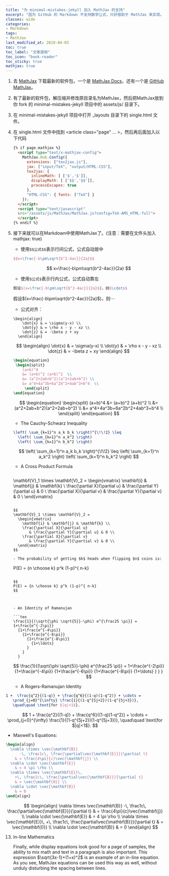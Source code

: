 ```yaml
---
title: "为 minimal-mistakes-jekyll 加入 MathJax 的支持"
excerpt: "因为 GitHub 的 Markdown 不支持数学公式，只好借助于 MathJax 来实现。"
classes: wide
categories:
- Markdown
tags:
- MathJax
last_modified_at: 2019-04-03
toc: true
toc_label: "文章提纲"
toc_icon: "book-reader"
toc_sticky: true
mathjax: true
---
```


1. 去 [MathJax](http://www.mathjax.org) 下载最新的软件包，一个是 [MathJax Docs](http://docs.mathjax.org/en/latest/installation.html)，还有一个是 [GitHub MathJax](https://github.com/mathjax/MathJax/releases)。

2. 有了最新的软件包，解压缩并修改原目录名为MathJax，然后把MathJax放到你 fork 的 minimal-mistakes-jekyll 项目中的 assets/js/ 目录下。

3. 在 minimal-mistakes-jekyll 项目中打开 _layouts 目录下的 single.html 文件。

4. 在 single.html 文件中找到 \<article class="page" ... \>，然后再后面加入以下代码

    ```html
    {% if page.mathjax %} 
      <script type="text/x-mathjax-config">
        MathJax.Hub.Config({
          extensions: ["tex2jax.js"],
          jax: ["input/TeX", "output/HTML-CSS"],
          tex2jax: {
            inlineMath: [ ['$','$']],
            displayMath: [ ['$$','$$']],
            processEscapes: true
          },
          "HTML-CSS": { fonts: ["TeX"] }
        });
      </script>
      <script type="text/javascript" 
      src="/assets/js/MathJax/MathJax.js?config=TeX-AMS_HTML-full">
      </script>
    {% endif %}
    ```

5. 接下来就可以在Markdown中使用MathJax了。(注意：需要在文件头加入 mathjax: true)
   - 使用` $$公式$$ `表示行间公式，公式自动居中

   ```tex
   $$x=\frac{-b\pm\sqrt{b^2-4ac}}{2a}$$
   ```

   $$
   x=\frac{-b\pm\sqrt{b^2-4ac}}{2a}
   $$

   - 使用` $公式$ `表示行内公式，公式自动靠左

   ```tex
   假设$(x=\frac{-b\pm\sqrt{b^2-4ac}}{2a}$)，则$\cdots$
   ```

    假设$(x=\frac{-b\pm\sqrt{b^2-4ac}}{2a}$)，则$\cdots$
       
   - 公式对齐：

   ```
   \begin{align}
       \dot{x} & = \sigma(y-x) \\
       \dot{y} & = \rho x - y - xz \\
       \dot{z} & = -\beta z + xy
     \end{align}
   ```

   
   $$
   \begin{align}
       \dot{x} & = \sigma(y-x) \\
       \dot{y} & = \rho x - y - xz \\
       \dot{z} & = -\beta z + xy
     \end{align}
   $$

   ```tex
   \begin{equation}
   	\begin{split}
       (a+b)^4 
       &= (a+b)^2 (a+b)^2  \\
       &= (a^2+2ab+b^2)(a^2+2ab+b^2) \\
       &= a^4+4a^3b+6a^2b^2+4ab^3+b^4  \\
    	\end{split}
   \end{equation}
   ```

   

   $$
   \begin{equation}
   	\begin{split}
       (a+b)^4 
       &= (a+b)^2 (a+b)^2  \\
       &= (a^2+2ab+b^2)(a^2+2ab+b^2) \\
       &= a^4+4a^3b+6a^2b^2+4ab^3+b^4  \\
    	\end{split}
   \end{equation}
   $$

   - The Cauchy-Schwarz Inequality

   ```tex
   \left( \sum_{k=1}^n a_k b_k \right)^{\!\!2} \leq
     \left( \sum_{k=1}^n a_k^2 \right) 
     \left( \sum_{k=1}^n b_k^2 \right)
   ```

   
   $$
   \left( \sum_{k=1}^n a_k b_k \right)^{\!\!2} \leq
     \left( \sum_{k=1}^n a_k^2 \right) 
     \left( \sum_{k=1}^n b_k^2 \right)
   $$

   - A Cross Product Formula

     ```tex
   \mathbf{V}_1 \times \mathbf{V}_2 =
       \begin{vmatrix}
         \mathbf{i} & \mathbf{j} & \mathbf{k} \\
         \frac{\partial X}{\partial u} 
         	& \frac{\partial Y}{\partial u} & 0 \\
         \frac{\partial X}{\partial v} 
         	& \frac{\partial Y}{\partial v} & 0 \\
       \end{vmatrix}
     ```

   $$
   \mathbf{V}_1 \times \mathbf{V}_2 =
       \begin{vmatrix}
         \mathbf{i} & \mathbf{j} & \mathbf{k} \\
         \frac{\partial X}{\partial u} 
         	& \frac{\partial Y}{\partial u} & 0 \\
         \frac{\partial X}{\partial v} 
         	& \frac{\partial Y}{\partial v} & 0 \\
       \end{vmatrix}
   $$

   - The probability of getting $k$ heads when flipping $n$ coins is:

     ```
     P(E) = {n \choose k} p^k (1-p)^{ n-k}
     ```

     $$
     P(E) = {n \choose k} p^k (1-p)^{ n-k}
     $$

     

   - An Identity of Ramanujan

     ```tex
     \frac{1}{(\sqrt{\phi \sqrt{5}}-\phi) e^{\frac25 \pi}} =
     1+\frac{e^{-2\pi}} 
       {1+\frac{e^{-4\pi}} 
         {1+\frac{e^{-6\pi}}
           {1+\frac{e^{-8\pi}} 
             {1+\ldots} 
           } 
         } 
       }
     ```

     

   $$
   \frac{1}{(\sqrt{\phi \sqrt{5}}-\phi) e^{\frac25 \pi}} =
   1+\frac{e^{-2\pi}} 
     {1+\frac{e^{-4\pi}} 
       {1+\frac{e^{-6\pi}}
         {1+\frac{e^{-8\pi}} 
           {1+\ldots} 
         } 
       } 
     }
   $$

   - A Rogers-Ramanujan Identity

```tex
1 +  \frac{q^2}{(1-q)} + \frac{q^6}{(1-q)(1-q^2)} + \cdots =
   \prod_{j=0}^{\infty} \frac{1}{(1-q^{5j+2})(1-q^{5j+3})},
   \quad\quad \text{for $|q|<1$}.
```
$$
1 +  \frac{q^2}{(1-q)} + \frac{q^6}{(1-q)(1-q^2)} + \cdots =
   \prod_{j=0}^{\infty} \frac{1}{(1-q^{5j+2})(1-q^{5j+3})},
   \quad\quad \text{for $|q|<1$}.
$$


   - Maxwell's Equations: 

```tex
\begin{align}
  \nabla \times \vec{\mathbf{B}} 
	  -\, \frac1c\, \frac{\partial\vec{\mathbf{E}}}{\partial t} 
  	& = \frac{4\pi}{c}\vec{\mathbf{j}} \\
  \nabla \cdot \vec{\mathbf{E}} 
  	& = 4 \pi \rho \\
  \nabla \times \vec{\mathbf{E}}\, 
  	+\, \frac1c\, \frac{\partial\vec{\mathbf{B}}}{\partial t} 
  	& = \vec{\mathbf{0}} \\
  \nabla \cdot \vec{\mathbf{B}} 
  	& = 0
\end{align}
```



$$
\begin{align}
  \nabla \times \vec{\mathbf{B}} 
	  -\, \frac1c\, \frac{\partial\vec{\mathbf{E}}}{\partial t} 
  	& = \frac{4\pi}{c}\vec{\mathbf{j}} \\
  \nabla \cdot \vec{\mathbf{E}} 
  	& = 4 \pi \rho \\
  \nabla \times \vec{\mathbf{E}}\, 
  	+\, \frac1c\, \frac{\partial\vec{\mathbf{B}}}{\partial t} 
  	& = \vec{\mathbf{0}} \\
  \nabla \cdot \vec{\mathbf{B}} 
  	& = 0
\end{align}
$$

   13. In-line Mathematics
   
        Finally, while display equations look good for a page of samples, the
        ability to mix math and text in a paragraph is also important.  This
        expression $\sqrt{3x-1}+(1+x)^2$ is an example of an in-line equation.  As
        you see, MathJax equations can be used this way as well, without unduly
        disturbing the spacing between lines.
